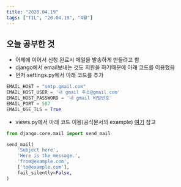 ```yaml
---
title: "2020.04.19"
tags: ["TIL", "20.04.19", "4월"]
---
```


## 오늘 공부한 것

- 어제에 이어서 신청 완료시 메일을 발송하게 만들려고 함
- django에서 email보내는 것도 지원을 하기때문에 아래 코드를 이용했음
- 먼저 settings.py에서 아래 코드를 추가

```python
EMAIL_HOST = "smtp.gmail.com"
EMAIL_HOST_USER = '내 gmail 주소@gmail.com'
EMAIL_HOST_PASSWORD = '내 gmail 비밀번호'
EMAIL_PORT = 587
EMAIL_USE_TLS = True
```

- views.py에서 아래 코드 이용(공식문서의 example) [여기](https://docs.djangoproject.com/en/2.1/topics/email/) 참고

```python
from django.core.mail import send_mail

send_mail(
    'Subject here',
    'Here is the message.',
    'from@example.com',
    ['to@example.com'],
    fail_silently=False,
)
```

